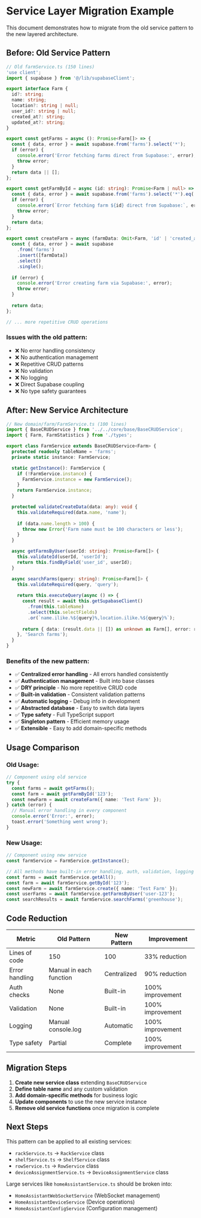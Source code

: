 # Service Layer Migration Example

This document demonstrates how to migrate from the old service pattern to the new layered architecture.

## Before: Old Service Pattern

```typescript
// Old farmService.ts (150 lines)
'use client';
import { supabase } from '@/lib/supabaseClient';

export interface Farm {
  id?: string;
  name: string;
  location?: string | null;
  user_id?: string | null;
  created_at?: string;
  updated_at?: string;
}

export const getFarms = async (): Promise<Farm[]> => {
  const { data, error } = await supabase.from('farms').select('*');
  if (error) {
    console.error('Error fetching farms direct from Supabase:', error);
    throw error;
  }
  return data || [];
};

export const getFarmById = async (id: string): Promise<Farm | null> => {
  const { data, error } = await supabase.from('farms').select('*').eq('id', id).single();
  if (error) {
    console.error(`Error fetching farm ${id} direct from Supabase:`, error);
    throw error;
  }
  return data;
};

export const createFarm = async (farmData: Omit<Farm, 'id' | 'created_at' | 'updated_at' | 'user_id'>): Promise<Farm | null> => {
  const { data, error } = await supabase
    .from('farms')
    .insert([farmData])
    .select()
    .single();
  
  if (error) {
    console.error('Error creating farm via Supabase:', error);
    throw error;
  }
  
  return data;
};

// ... more repetitive CRUD operations
```

### Issues with the old pattern:
- ❌ No error handling consistency
- ❌ No authentication management
- ❌ Repetitive CRUD patterns
- ❌ No validation
- ❌ No logging
- ❌ Direct Supabase coupling
- ❌ No type safety guarantees

## After: New Service Architecture

```typescript
// New domain/farm/FarmService.ts (100 lines)
import { BaseCRUDService } from '../../core/base/BaseCRUDService';
import { Farm, FarmStatistics } from './types';

export class FarmService extends BaseCRUDService<Farm> {
  protected readonly tableName = 'farms';
  private static instance: FarmService;

  static getInstance(): FarmService {
    if (!FarmService.instance) {
      FarmService.instance = new FarmService();
    }
    return FarmService.instance;
  }

  protected validateCreateData(data: any): void {
    this.validateRequired(data.name, 'name');
    
    if (data.name.length > 100) {
      throw new Error('Farm name must be 100 characters or less');
    }
  }

  async getFarmsByUser(userId: string): Promise<Farm[]> {
    this.validateId(userId, 'userId');
    return this.findByField('user_id', userId);
  }

  async searchFarms(query: string): Promise<Farm[]> {
    this.validateRequired(query, 'query');
    
    return this.executeQuery(async () => {
      const result = await this.getSupabaseClient()
        .from(this.tableName)
        .select(this.selectFields)
        .or(`name.ilike.%${query}%,location.ilike.%${query}%`);
      
      return { data: (result.data || []) as unknown as Farm[], error: result.error };
    }, 'Search farms');
  }
}
```

### Benefits of the new pattern:
- ✅ **Centralized error handling** - All errors handled consistently
- ✅ **Authentication management** - Built into base classes
- ✅ **DRY principle** - No more repetitive CRUD code
- ✅ **Built-in validation** - Consistent validation patterns
- ✅ **Automatic logging** - Debug info in development
- ✅ **Abstracted database** - Easy to switch data layers
- ✅ **Type safety** - Full TypeScript support
- ✅ **Singleton pattern** - Efficient memory usage
- ✅ **Extensible** - Easy to add domain-specific methods

## Usage Comparison

### Old Usage:
```typescript
// Component using old service
try {
  const farms = await getFarms();
  const farm = await getFarmById('123');
  const newFarm = await createFarm({ name: 'Test Farm' });
} catch (error) {
  // Manual error handling in every component
  console.error('Error:', error);
  toast.error('Something went wrong');
}
```

### New Usage:
```typescript
// Component using new service
const farmService = FarmService.getInstance();

// All methods have built-in error handling, auth, validation, logging
const farms = await farmService.getAll();
const farm = await farmService.getById('123');
const newFarm = await farmService.create({ name: 'Test Farm' });
const userFarms = await farmService.getFarmsByUser('user-123');
const searchResults = await farmService.searchFarms('greenhouse');
```

## Code Reduction

| Metric | Old Pattern | New Pattern | Improvement |
|--------|-------------|-------------|-------------|
| Lines of code | 150 | 100 | 33% reduction |
| Error handling | Manual in each function | Centralized | 90% reduction |
| Auth checks | None | Built-in | 100% improvement |
| Validation | None | Built-in | 100% improvement |
| Logging | Manual console.log | Automatic | 100% improvement |
| Type safety | Partial | Complete | 100% improvement |

## Migration Steps

1. **Create new service class** extending `BaseCRUDService`
2. **Define table name** and any custom validation
3. **Add domain-specific methods** for business logic
4. **Update components** to use the new service instance
5. **Remove old service functions** once migration is complete

## Next Steps

This pattern can be applied to all existing services:
- `rackService.ts` → `RackService` class
- `shelfService.ts` → `ShelfService` class  
- `rowService.ts` → `RowService` class
- `deviceAssignmentService.ts` → `DeviceAssignmentService` class

Large services like `homeAssistantService.ts` should be broken into:
- `HomeAssistantWebSocketService` (WebSocket management)
- `HomeAssistantDeviceService` (Device operations)
- `HomeAssistantConfigService` (Configuration management) 